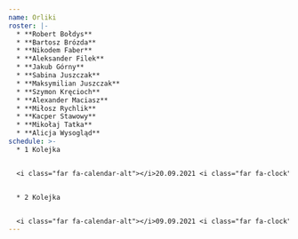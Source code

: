 ```yaml
---
name: Orliki
roster: |-
  * **Robert Bołdys**
  * **Bartosz Brózda**
  * **Nikodem Faber**
  * **Aleksander Filek**
  * **Jakub Górny**
  * **Sabina Juszczak**
  * **Maksymilian Juszczak**
  * **Szymon Kręcioch**
  * **Alexander Maciasz**
  * **Miłosz Rychlik**
  * **Kacper Stawowy**
  * **Mikołaj Tatka**
  * **Alicja Wysogląd**
schedule: >-
  * 1 Kolejka


  <i class="far fa-calendar-alt"></i>20.09.2021 <i class="far fa-clock"></i>18:00 **Sosnowianka vs Borowik Bachowice**


  * 2 Kolejka


  <i class="far fa-calendar-alt"></i>09.09.2021 <i class="far fa-clock"></i>17:00 **Astra Spytkowice vs Sosnowianka**
---
```

